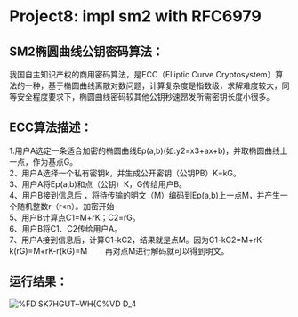 # Project8: impl sm2 with RFC6979

## SM2椭圆曲线公钥密码算法：
我国自主知识产权的商用密码算法，是ECC（Elliptic Curve Cryptosystem）算法的一种，基于椭圆曲线离散对数问题，计算复杂度是指数级，求解难度较大，同等安全程度要求下，椭圆曲线密码较其他公钥秒速昂发所需密钥长度小很多。

## ECC算法描述：
1.用户A选定一条适合加密的椭圆曲线Ep(a,b)(如:y2=x3+ax+b)，并取椭圆曲线上一点，作为基点G。  
2、用户A选择一个私有密钥k，并生成公开密钥（公钥PB）K=kG。  
3、用户A将Ep(a,b)和点（公钥）K，G传给用户B。 　  
4、用户B接到信息后 ，将待传输的明文（M）编码到Ep(a,b)上一点M，并产生一个随机整数r（r<n）。加密开始  
5、用户B计算点C1=M+rK；C2=rG。  
6、用户B将C1、C2传给用户A。 　　  
7、用户A接到信息后，计算C1-kC2，结果就是点M。因为C1-kC2=M+rK-k(rG)=M+rK-r(kG)=M 　　再对点M进行解码就可以得到明文。  

## 运行结果：

![%FD SK7HGUT~WH{C%VD D_4](https://user-images.githubusercontent.com/109883154/180712867-d3cca612-2122-438b-866a-22ffdc3193d5.png)
